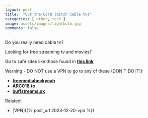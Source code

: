 ```yaml
---
layout: post
title:  "Cut the Cord (ditch cable tv)"
categories: [ other, tech ]
image: assets/images/lightbulb.jpg
comments: false
---
```


Do you really need cable tv?

Looking for free streaming tv and movies?

Go to safe sites like those found in **[this link](https://wealthawesome.com/free-streaming-tv-in-canada/)**


Warning - DO NOT use a VPN to go to any of these (DON'T DO IT!):
- **[freemediaheckyeah](https://fmhy.net/)**
- **[ARC018.to](https://arc018.to/home)** 
- **[buffstreams.sx](http://buffstreams.sx)** 

Related:
- [VPN]({% post_url 2023-12-20-vpn %})